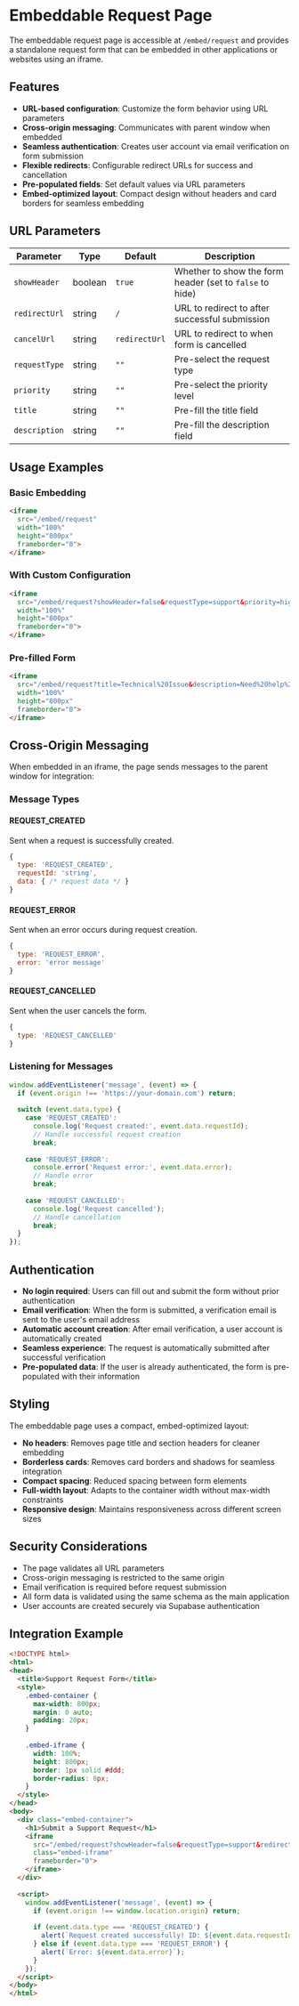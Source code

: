 # Embeddable Request Page

The embeddable request page is accessible at `/embed/request` and provides a standalone request form that can be embedded in other applications or websites using an iframe.

## Features

- **URL-based configuration**: Customize the form behavior using URL parameters
- **Cross-origin messaging**: Communicates with parent window when embedded
- **Seamless authentication**: Creates user account via email verification on form submission
- **Flexible redirects**: Configurable redirect URLs for success and cancellation
- **Pre-populated fields**: Set default values via URL parameters
- **Embed-optimized layout**: Compact design without headers and card borders for seamless embedding

## URL Parameters

| Parameter | Type | Default | Description |
|-----------|------|---------|-------------|
| `showHeader` | boolean | `true` | Whether to show the form header (set to `false` to hide) |
| `redirectUrl` | string | `/` | URL to redirect to after successful submission |
| `cancelUrl` | string | `redirectUrl` | URL to redirect to when form is cancelled |
| `requestType` | string | `""` | Pre-select the request type |
| `priority` | string | `""` | Pre-select the priority level |
| `title` | string | `""` | Pre-fill the title field |
| `description` | string | `""` | Pre-fill the description field |

## Usage Examples

### Basic Embedding

```html
<iframe 
  src="/embed/request" 
  width="100%" 
  height="800px" 
  frameborder="0">
</iframe>
```

### With Custom Configuration

```html
<iframe 
  src="/embed/request?showHeader=false&requestType=support&priority=high&redirectUrl=/thank-you" 
  width="100%" 
  height="800px" 
  frameborder="0">
</iframe>
```

### Pre-filled Form

```html
<iframe 
  src="/embed/request?title=Technical%20Issue&description=Need%20help%20with%20login&requestType=support&priority=urgent" 
  width="100%" 
  height="800px" 
  frameborder="0">
</iframe>
```

## Cross-Origin Messaging

When embedded in an iframe, the page sends messages to the parent window for integration:

### Message Types

#### REQUEST_CREATED
Sent when a request is successfully created.

```javascript
{
  type: 'REQUEST_CREATED',
  requestId: 'string',
  data: { /* request data */ }
}
```

#### REQUEST_ERROR
Sent when an error occurs during request creation.

```javascript
{
  type: 'REQUEST_ERROR',
  error: 'error message'
}
```

#### REQUEST_CANCELLED
Sent when the user cancels the form.

```javascript
{
  type: 'REQUEST_CANCELLED'
}
```

### Listening for Messages

```javascript
window.addEventListener('message', (event) => {
  if (event.origin !== 'https://your-domain.com') return;
  
  switch (event.data.type) {
    case 'REQUEST_CREATED':
      console.log('Request created:', event.data.requestId);
      // Handle successful request creation
      break;
      
    case 'REQUEST_ERROR':
      console.error('Request error:', event.data.error);
      // Handle error
      break;
      
    case 'REQUEST_CANCELLED':
      console.log('Request cancelled');
      // Handle cancellation
      break;
  }
});
```

## Authentication

- **No login required**: Users can fill out and submit the form without prior authentication
- **Email verification**: When the form is submitted, a verification email is sent to the user's email address
- **Automatic account creation**: After email verification, a user account is automatically created
- **Seamless experience**: The request is automatically submitted after successful verification
- **Pre-populated data**: If the user is already authenticated, the form is pre-populated with their information

## Styling

The embeddable page uses a compact, embed-optimized layout:

- **No headers**: Removes page title and section headers for cleaner embedding
- **Borderless cards**: Removes card borders and shadows for seamless integration
- **Compact spacing**: Reduced spacing between form elements
- **Full-width layout**: Adapts to the container width without max-width constraints
- **Responsive design**: Maintains responsiveness across different screen sizes

## Security Considerations

- The page validates all URL parameters
- Cross-origin messaging is restricted to the same origin
- Email verification is required before request submission
- All form data is validated using the same schema as the main application
- User accounts are created securely via Supabase authentication

## Integration Example

```html
<!DOCTYPE html>
<html>
<head>
  <title>Support Request Form</title>
  <style>
    .embed-container {
      max-width: 800px;
      margin: 0 auto;
      padding: 20px;
    }
    
    .embed-iframe {
      width: 100%;
      height: 800px;
      border: 1px solid #ddd;
      border-radius: 8px;
    }
  </style>
</head>
<body>
  <div class="embed-container">
    <h1>Submit a Support Request</h1>
    <iframe 
      src="/embed/request?showHeader=false&requestType=support&redirectUrl=/thank-you" 
      class="embed-iframe"
      frameborder="0">
    </iframe>
  </div>
  
  <script>
    window.addEventListener('message', (event) => {
      if (event.origin !== window.location.origin) return;
      
      if (event.data.type === 'REQUEST_CREATED') {
        alert(`Request created successfully! ID: ${event.data.requestId}`);
      } else if (event.data.type === 'REQUEST_ERROR') {
        alert(`Error: ${event.data.error}`);
      }
    });
  </script>
</body>
</html>
``` 